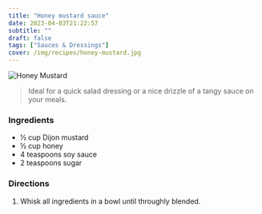 ```yaml
---
title: "Honey mustard sauce"
date: 2023-04-03T21:22:57
subtitle: ""
draft: false
tags: ["Sauces & Dressings"]
cover: /img/recipes/honey-mustard.jpg
---
```



<div class="my-flexbox row-collapse center basic-gap" >
  <div>
    <img src="/img/recipes/honey-mustard.jpg" alt="Honey Mustard" class="cover-img">
  </div>
  <div>
    <blockquote>
      Ideal for a quick salad dressing or a nice drizzle of a tangy sauce on your meals.
    </blockquote>
  </div>
</div>

### Ingredients

- ½ cup Dijon mustard
- ½ cup honey
- 4 teaspoons soy sauce
- 2 teaspoons sugar

### Directions

1. Whisk all ingredients in a bowl until throughly blended. 